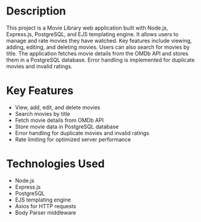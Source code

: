 # Description
This project is a Movie Library web application built with Node.js, Express.js, PostgreSQL, and EJS templating engine. It allows users to manage and rate movies they have watched. Key features include viewing, adding, editing, and deleting movies. Users can also search for movies by title. The application fetches movie details from the OMDb API and stores them in a PostgreSQL database. Error handling is implemented for duplicate movies and invalid ratings.

# Key Features
- View, add, edit, and delete movies
- Search movies by title
- Fetch movie details from OMDb API
- Store movie data in PostgreSQL database
- Error handling for duplicate movies and invalid ratings
- Rate limiting for optimized server performance

# Technologies Used
- Node.js
- Express.js
- PostgreSQL
- EJS templating engine
- Axios for HTTP requests
- Body Parser middleware
